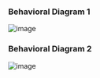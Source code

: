 ### Behavioral Diagram 1
![image](https://user-images.githubusercontent.com/72255681/142764717-041cae24-d929-402c-8686-0636bd2626c9.png)
### Behavioral Diagram 2
![image](https://user-images.githubusercontent.com/72255681/143015385-02655a8c-793b-40c4-8332-88404d58a182.png)
